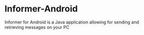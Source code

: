 # Informer-Android
Informer for Android is a Java application allowing for sending and retrieving messages on your PC
